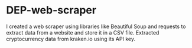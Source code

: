 # DEP-web-scraper
I created a web scraper using libraries like Beautiful Soup and requests to extract data from a website and store it in a CSV file.
Extracted cryptocurrency data from kraken.io using its API key.
